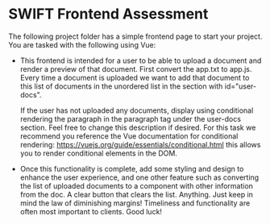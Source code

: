 
# SWIFT Frontend Assessment
The following project folder has a simple frontend page to start your project. You are tasked with the following using Vue:
<ul>
<li> This frontend is intended for a user to be able to upload a document and render a preview of that document. First convert the app.txt to app.js.
Every time a document is uploaded we want to add that document to this list of documents in the unordered list in the section with id="user-docs". <br>

If the user has not uploaded any documents, display using conditional rendering the paragraph in the paragraph tag under the user-docs section. Feel free to change this description if desired. For this task we recommend you reference the Vue documentation for conditional rendering: https://vuejs.org/guide/essentials/conditional.html this allows you to render conditional elements in the DOM. </li>

<li>Once this functionality is complete, add some styling and design to enhance the user experience, and one other feature such as converting the list of uploaded documents to a component with other information from the doc. A clear button that clears the list. Anything. Just keep in mind the law of diminishing margins! Timeliness and functionality are often most important to clients. Good luck!  </li>
</ul> 





